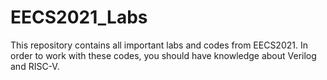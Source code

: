 # EECS2021_Labs

This repository contains all important labs and codes from EECS2021.
In order to work with these codes, you should have knowledge about Verilog and RISC-V.
